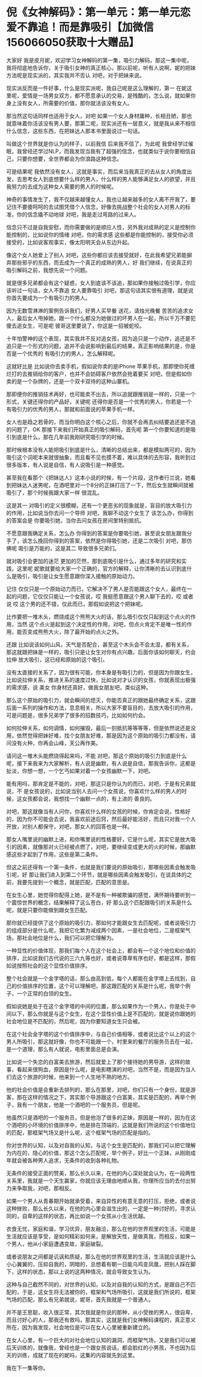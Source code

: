 # 倪《女神解码》：第一单元：第一单元恋爱不靠追！而是靠吸引【加微信156066050获取十大赠品】

大家好 我是皮月妮，欢迎学习女神解码的第一集，吸引力解码，那这一集中呢，我将彻底地告诉你，关于吸引女神的真正核心，那以前呢，听有人说啊，妮的把妹方法呢是现实派的，其实我并不否认 对吧，对于把妹来说。

现实派反而是一件好事，什么是现实派呢，我自己呢是这么理解的，第一 在妮这里呢，爱情是一场男女双方，都不愿意承认的交易，是残酷的，怎么说，就如果你身上没有女人，所需要的价值，那你就活该没有女人。

那当然这句话同样也适用于女人，对吧 如果一个女人身材庸种，长相丑陋，那也就意味着你活该没有男人要，那第二呢，现实派还有一层意义，就是我从来不相信什么信念，这些东西，在把妹达人那本书里面说过一句话。

叫做这个世界就是你认为的样子，以前我信 后来我不信了，为此呢 我曾经学过催眠，我曾经还学过NLP，而我发现当我有了超强的信念，也就类似于说你要相信自己，只要你想要，全世界都会为你浪路这种信念。

可是结果呢 我依然没有女人，这就是事实，而后来当我真正的去从女人的角度出发，去思考女人到底想要什么样的男人，什么样的男人能够满足女人的欲望，并且我努力的去成为这种女人需要的男人的时候呢。

神奇的事情发生了，我不仅越来越懂女人，我也让越来越多的女人离不开我了，要记住不要傻呵呵的去试图凭借个人信念，好像去挑战整个社会的女人对男人的标准，你的信念撬不动地球 对吧，我是走过弯路的过来人。

信念只不过是自我安慰，而你需要做的是顺应人性，另外我对成熟的定义是控制你能控制的，比如说你的情绪 对吧，你的需求感 这些都是你能控制的，接受你必须接受的，比如说客观事实，像太阳明天会从东边升起。

像这个女人她爱上了别人 对吧，这些你都应该去接受就好，在此我希望兄弟能摒弃那些邪乎的东西，而去成为一个真正的成熟的男人，好 我们继续，在说真正的吸引解码之前，我想先说一个问题。

就是很多兄弟都会有这个疑惑，女人到底该不该追，那如果你接触过吸引学，你应该听过一句话，女人不靠追 女人要靠吸引 对吧，那这句话其实很有道理，就是说你首先要成为一个有吸引力的男人。

因为无数雪淋淋的案例告诉我们，好男人买早餐 送花，请烛光晚餐 苦苦的追求女人，最后女人甩掉她，跟一个什么都没为她做过的坏男人在一起，所以千万不要犯傻去追女生，可是呢 彼哥这里要说了，你这是一招被蛇咬。

十年怕警神的这个表现，其实我并不反对追女孩，因为追只是一个动作，追还是不追只是一个形式的问题，追并不会说影响到最后的结果，真正影响结果的是，你是否是一个优秀的 有吸引力的男人，怎么解释呢。

这就好比是 比如说你去卖手机，假如说你卖的是iPhone 苹果手机，那即使你死缠烂打的去推销给你的客户，也并不会妨碍客户依然会抢着要买 对吧，但是假如你卖的是一个杂牌的，还是一个双卡双待的这种山寨机。

那即便你的推销技术再好，也可能卖不出去，所以追就跟推销是一样的，只是一个形式，关键还得你的产品好，关键呢 还得你是否是一个优秀的男人，你若是一个有吸引力的优秀的男人，那就和前面说的苹果手机一样。

女人也是趋之若骨的，而当你明白这个核心之后，你就不会再去纠结要追还是不追的问题了，OK 那接下来我们开始真正的吸引解码，首先呢 第一个你要知道的是吸引到底是什么，那在几年前我刚研究吸引学的时候。

那时候根本没有人能把吸引到底是什么，清晰的总结出来，都是模拟两可的，因为吸引这个词呢本来就很抽象，而且看不见也摸不着，难以具体的去形容，我听到过很多版本，有人说是自信，有人说吸引是一种感觉。

甚至我在看那个《把妹达人》这本小说的时候，有一个片段，这作者行兰说，她看到把妹达人迷男呢，在酒吧里对一个8分的正妹打压了一下，然后女生就瞬间就被吸引了，那个时候我跟大家一样 很混乱。

这是其一 对吸引的定义很模糊，还有一个更恶劣的现象就是，盲目的放大吸引力的作用，比如说当你去问一个导师 对吧，我聊不动这个女生了 该怎么办，你得到的答案会是 你要吸引她，当你去问女孩在房间里特别抵抗。

不愿意跟我确定关系，怎么办 你得到的答案是你要吸引她，甚至说女朋友跟我分手了，该怎么挽回你得到的答案，依然是你得吸引她，还是二次吸引 对吧，那仿佛呢 吸引是万能的，这是其二 导致很多兄弟们。

就对吸引会更加的迷茫 更加的茫然，那到底吸引是什么，通过多年的研究和实践，这里呢 妮歌就要给大家一个正确的，官方的解释，让你清晰的去认识到底什么是吸引，吸引是让女生愿意跟你深入接触的原始动力。

记住 仅仅只是一个原始动力而已，它解决不了男人是否能跟这个女人，最终在一起的问题，它仅仅只能让一个女孩说，哎 我挺愿意跟这个男人聊下去的，哎 或者说 哎 这个男的还不错，仅此而已，那假如说把这个把妹呢。

比作要把一堆木头，燃烧成这个熊熊大火的话，那么吸引仅仅只起到这个点火的作用，当然 这个点火是起到这个决定性的作用，对吧，但点火肯定不是唯一性的作用，能否变成熊熊大火，除了最开始的点火之外。

还跟 比如说该如何山风，天气是否配合，甚至这个木头会不会太湿，都有关系，那这就跟把妹是一样的，吸引只是让女生对你有点兴趣，后面你该如何聊天，约会 拉伸 放大吸引，这已经和原始的这个吸引。

没有太直接的关系了，因为很有可能，你本身是有吸引力的，但是因为你跟女生，比如说拉伸关系，推进关系的速度过快，比如说对才认识的女孩，你就表现出极强的需求感，说 美女 你身材还真好，做我女朋友吧，类似这种。

那么这个原始的吸引力，就会瞬间的熄灭，你能否真正的跟她最终确定关系，这跟后面一系列的操作和方法，息息相关，所以大家不要盲目的，去放大吸引的作用，可是问题是，很多兄弟学了很多的招数技巧，比如如何约会。

如何拉伸关系，如何调情，如何摧毁，最后一刻抵抗等等等等，但是依然说还是没用，依然觉得把妹好难，找个女朋友好难，那是因为这个原始的吸引力都没有，请问没有火种，你再会山峰，天公再作美。

请问这一堆木头能燃烧得起来吗，不能 对吧，那这个原始的吸引力到底是什么呢，接下来我来为大家解析，有人说是幽默，有人说是自信，那我告诉你，这都是扯淡，你想一想，一个乞丐如果对着一个女孩幽默一下，对吧。

能有用吗，那肯定是不能的，对吧，那这只是你认为的而已，对吧，于是有兄弟就说，不 是女孩说的，比如说当别人去问一个女孩说，你喜欢什么样的男人的时候，这女孩都会说，我想找一个幽默一点的，有上进的 善良的。

对吧，那这就像当有人问你，你喜欢什么样的女孩的时候，你肯定会说，性格好的，因为你不可能会去说，我喜欢前途后窍，然后最好能活好，而且只对我一个人开放，对别人都保守，对吧，那女人的回答也是一样。

那女人嘴里说的幽默上进，和你嘴里说的性格要好，它是什么呢，其实它是放大吸引的因素，就像那对火已经被点燃了，对吧，要继续变成更大的火的时候，那幽默感这些才起到了作用，这些是第二条件。

但这之前还得有一个第一条件，也就是我们要说的原始吸引，那哪些因素会触发吸引呢，好 那让我们进入到第二个环节，就是哪些因素会触发吸引，在说具体的之前，我要先提到一个概念，就是匹配，匹配的意思是。

在女生心里，她觉得你配得上她，是不是有一种被欺骗的感觉，满怀期待要听到一个震惊世界的概念，结果解释了这么苍白，好 那么这个匹配跟吸引的关系是什么呢，就是只要你能做到跟女生匹配。

那你就已经提供了这个原始的吸引力，那如何才能跟女生去匹配呢，或者说吸引力的组成部分是什么呢，我把它化繁为减成两个因素，一是社会地位，二是框架气场，那社会地位是什么，我们可以把它理解为。

一种显性的价值体现，那我们每个人在这个社会上，都会有一个这个地位和价值的排序，比如说我们古代说的三六九等也好，或者说尊卑有序也好，都是这样，那假如说按照社会的这个显性价值排序。

整个社会就是一个金字塔的话，那么由高到低，每个人都能在金字塔上去找到，自己的价值排序的位置，这个可以理解吧，那这跟匹配的关系是什么呢，我举个例子，一个正常的白领的女生。

假如说她是处于在这个金字塔的中间的位置，那么如果作为一个男人，你是处于中间以下，那么你就是与这个女生，在这个显性价值上是不匹配的，就是说你跟她的社会地位是不匹配的，然后呢，因为你要知道女生只会被。

在这个社会金字塔的这个价值排序中，与自己价值相等，或者说比这个以上的这个男人所吸引，那这就好像，你也不可能跟一个，村里来的餐厅的服务员去在一起，是一个道理，那么有人就说，电影里面总是会演。

比如说一个失恋的白富美去旅游，然后就爱上了那个接待她的男导游，这样的故事，看起来很狗血，原因是什么呢，是电影瞎演的对吧，当然不是，而是因为当人们去这个旅游的时候，他来到一个人生地不熟的地方。

他的社会价值是会重新去排列的，那么在那里，对吧，你们只有一个身份，就是游客，那在这样的情况之下，其实那个导游跟这个白富美，其实是匹配的，再举个例子，我有一个朋友，他是一个酒吧的一个服务员，但是呢。

他虽然只是酒吧的一个服务员，但是他泡了很多的正妹，原因是一样的，因为在这个酒吧的小环境的价值排序中，他是排在顶端的，这就是我们所说的这个价值地位的匹配，那框架气场又是什么呢，这个框架气场的匹配是指的。

你对世界的认知，以及对自我的认知，与这个女生是匹配的，那我们可以把它理解为内在的，隐心的价值，那这个怎么匹配呢，举个例子，好比一个正妹，从刚刚成年就会被各种男人追求，无条件的收到各种礼物。

无条件的接受正面的赞美，那么长久以来，在他的内心深处就会认为，在一段两性关系里，我就是一个天生赢家，你就应该无理由地顺从我，你理所应当的去付出努力来争取我，对吧，那相反。

如果一个男人从青春期开始就承受着，来自异性的有意无意的打压，拒绝，或者说这种挫败，那么长久以来，在他的内心里会滋生出的，一定是一种讨好的，寻求认同的，自卑的这样的状态，再比如说一个女孩从小生活优越。

衣食无忧，家庭和谐，学习优异，朋友融洽，那么在他的世界观里的生活，可能是生活就应该是享受，是如何精彩如何来，是解放天性，是做真我，而相反，如果一个男人，他从小家庭遭遇变故，家庭破裂。

或者说朋友之间都是讥讽和质疑，那么在他的世界观里的生活，生活就应该是什么小心翼翼的，压抑自我的，阴暗的，总想着有朝一日能乌鸡变凤凰，把别人踩在脚下，这样的状态，那以上说的这两种情况，就会导致女生认为。

这种与自己截然不同的，对世界的认知，以及对自我的认知的方式，是跟自己不匹配的，于是，这女生将无法被你的，框架和气场所吸引，这就是我们所说的，框架气场的匹配，那么有兄弟就说，妮哥，首先我就是一个普通人。

并不是王思聪，收入很正常，其次我就是你说的那种，从小受挫的男人，很自卑，而且讨好心的人，那我还有救吗，那其实，这就是我们女神解码课程的，真正意义所在，因为我发现，社会地位是可以在女人心里被重新建立的。

在女人心里，有一个巨大的对社会地位认知的漏洞，而框架气场，又是我们可以被后天训练的，就像我，曾经也是一个跟女孩说话，都会脸红的小男孩，不也因为后天的训练，成就了现在的妮吗，这集的内容就先到这里。

我在下一集等你。